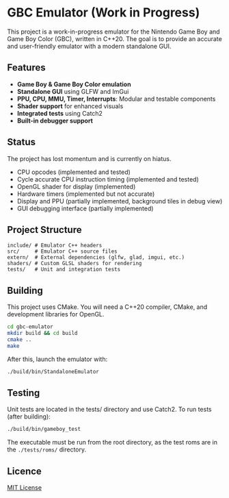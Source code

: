 # GBC Emulator (Work in Progress)

This project is a work-in-progress emulator for the Nintendo Game Boy and Game Boy Color (GBC), written in C++20. The goal is to provide an accurate and user-friendly emulator with a modern standalone GUI.

## Features

- **Game Boy & Game Boy Color emulation**
- **Standalone GUI** using GLFW and ImGui
- **PPU, CPU, MMU, Timer, Interrupts**: Modular and testable components
- **Shader support** for enhanced visuals
- **Integrated tests** using Catch2
- **Built-in debugger support**

## Status

The project has lost momentum and is currently on hiatus.

- CPU opcodes (implemented and tested)
- Cycle accurate CPU instruction timing (implemented and tested)
- OpenGL shader for display (implemented)
- Hardware timers (implemented but not accurate)
- Display and PPU (partially implemented, background tiles in debug view)
- GUI debugging interface (partially implemented)

## Project Structure

```
include/ # Emulator C++ headers
src/     # Emulator C++ source files
extern/  # External dependencies (glfw, glad, imgui, etc.)
shaders/ # Custom GLSL shaders for rendering
tests/   # Unit and integration tests
```

## Building

This project uses CMake. You will need a C++20 compiler, CMake, and development libraries for OpenGL.
```sh
cd gbc-emulator
mkdir build && cd build
cmake ..
make
```
After this, launch the emulator with:
```sh
./build/bin/StandaloneEmulator
```

## Testing

Unit tests are located in the tests/ directory and use Catch2. To run tests (after building):
```sh
./build/bin/gameboy_test
```
The executable must be run from the root directory, as the test roms are in the `./tests/roms/` directory.

## Licence

[MIT License](LICENSE)